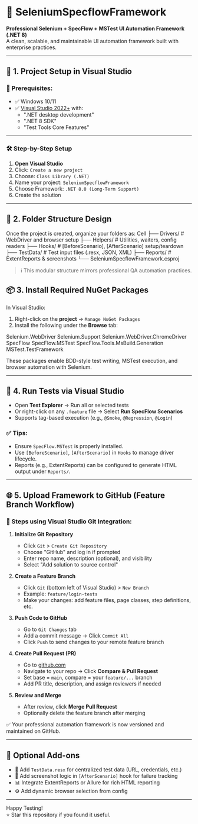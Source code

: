 # 🧪 SeleniumSpecflowFramework

**Professional Selenium + SpecFlow + MSTest UI Automation Framework (.NET 8)**  
A clean, scalable, and maintainable UI automation framework built with enterprise practices.

---

## 📌 1. Project Setup in Visual Studio

### 🔧 Prerequisites:
- ✅ Windows 10/11
- ✅ [Visual Studio 2022+](https://visualstudio.microsoft.com/vs/) with:
  - ".NET desktop development"
  - ".NET 8 SDK"
  - "Test Tools Core Features"

---

### 🛠 Step-by-Step Setup

1. **Open Visual Studio**
2. Click: `Create a new project`
3. Choose: `Class Library (.NET)`
4. Name your project: `SeleniumSpecflowFramework`
5. Choose Framework: `.NET 8.0 (Long-Term Support)`
6. Create the solution

---

## 📁 2. Folder Structure Design

Once the project is created, organize your folders as:
Cell
├── Drivers/ # WebDriver and browser setup
├── Helpers/ # Utilities, waiters, config readers
├── Hooks/ # [BeforeScenario], [AfterScenario] setup/teardown
├── TestData/ # Test input files (.resx, JSON, XML)
├── Reports/ # ExtentReports & screenshots
└── SeleniumSpecflowFramework.csproj


> ℹ️ This modular structure mirrors professional QA automation practices.

## 📦 3. Install Required NuGet Packages

In Visual Studio:

1. Right-click on the **project** → `Manage NuGet Packages`
2. Install the following under the **Browse** tab:

Selenium.WebDriver
Selenium.Support
Selenium.WebDriver.ChromeDriver
SpecFlow
SpecFlow.MSTest
SpecFlow.Tools.MsBuild.Generation
MSTest.TestFramework


These packages enable BDD-style test writing, MSTest execution, and browser automation with Selenium.

---

## 🧪 4. Run Tests via Visual Studio

- Open **Test Explorer** → Run all or selected tests
- Or right-click on any `.feature` file → Select **Run SpecFlow Scenarios**
- Supports tag-based execution (e.g., `@Smoke`, `@Regression`, `@Login`)

### ✅ Tips:
- Ensure `SpecFlow.MSTest` is properly installed.
- Use `[BeforeScenario]`, `[AfterScenario]` in `Hooks` to manage driver lifecycle.
- Reports (e.g., ExtentReports) can be configured to generate HTML output under `Reports/`.

---

## 🌐 5. Upload Framework to GitHub (Feature Branch Workflow)

### 🔄 Steps using Visual Studio Git Integration:

1. **Initialize Git Repository**
   - Click `Git` > `Create Git Repository`
   - Choose "GitHub" and log in if prompted
   - Enter repo name, description (optional), and visibility
   - Select "Add solution to source control"

2. **Create a Feature Branch**
   - Click `Git` (bottom left of Visual Studio) > `New Branch`
   - Example: `feature/login-tests`
   - Make your changes: add feature files, page classes, step definitions, etc.

3. **Push Code to GitHub**
   - Go to `Git Changes` tab
   - Add a commit message → Click `Commit All`
   - Click `Push` to send changes to your remote feature branch

4. **Create Pull Request (PR)**
   - Go to [github.com](https://github.com)
   - Navigate to your repo → Click **Compare & Pull Request**
   - Set base = `main`, compare = your `feature/...` branch
   - Add PR title, description, and assign reviewers if needed

5. **Review and Merge**
   - After review, click **Merge Pull Request**
   - Optionally delete the feature branch after merging

✅ Your professional automation framework is now versioned and maintained on GitHub.

---

## 🧩 Optional Add-ons

- 🔧 Add `TestData.resx` for centralized test data (URL, credentials, etc.)
- 📸 Add screenshot logic in `[AfterScenario]` hook for failure tracking
- 📊 Integrate ExtentReports or Allure for rich HTML reporting
- ⚙️ Add dynamic browser selection from config

---

Happy Testing!  
⭐ Star this repository if you found it useful.



